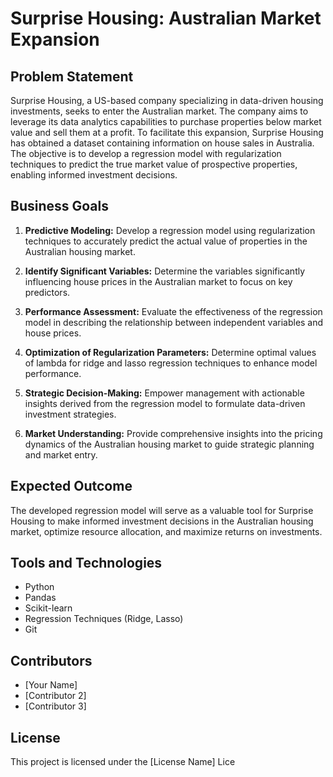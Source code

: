 # Surprise Housing: Australian Market Expansion

## Problem Statement

Surprise Housing, a US-based company specializing in data-driven housing investments, seeks to enter the Australian market. The company aims to leverage its data analytics capabilities to purchase properties below market value and sell them at a profit. To facilitate this expansion, Surprise Housing has obtained a dataset containing information on house sales in Australia. The objective is to develop a regression model with regularization techniques to predict the true market value of prospective properties, enabling informed investment decisions.

## Business Goals

1. **Predictive Modeling:** Develop a regression model using regularization techniques to accurately predict the actual value of properties in the Australian housing market.

2. **Identify Significant Variables:** Determine the variables significantly influencing house prices in the Australian market to focus on key predictors.

3. **Performance Assessment:** Evaluate the effectiveness of the regression model in describing the relationship between independent variables and house prices.

4. **Optimization of Regularization Parameters:** Determine optimal values of lambda for ridge and lasso regression techniques to enhance model performance.

5. **Strategic Decision-Making:** Empower management with actionable insights derived from the regression model to formulate data-driven investment strategies.

6. **Market Understanding:** Provide comprehensive insights into the pricing dynamics of the Australian housing market to guide strategic planning and market entry.

## Expected Outcome

The developed regression model will serve as a valuable tool for Surprise Housing to make informed investment decisions in the Australian housing market, optimize resource allocation, and maximize returns on investments.

## Tools and Technologies

- Python
- Pandas
- Scikit-learn
- Regression Techniques (Ridge, Lasso)
- Git

## Contributors

- [Your Name]
- [Contributor 2]
- [Contributor 3]

## License

This project is licensed under the [License Name] Lice

